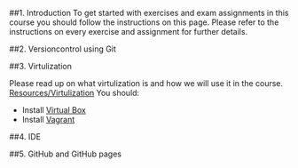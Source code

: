 
##1. Introduction
To get started with exercises and exam assignments in this course you should follow the instructions on this page. Please refer to the instructions on every exercise and assignment for further details. 

##2. Versioncontrol using Git

##3. Virtulization

Please read up on what virtulization is and how we will use it in the course. [Resources/Virtulization](https://coursepress.lnu.se/kurs/klientbaserad-webbprogrammering/resources/virtualization/)
You should:
* Install [Virtual Box](https://www.virtualbox.org/)
* Install [Vagrant](https://www.vagrantup.com/)

##4. IDE

##5. GitHub and GitHub pages
